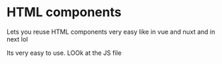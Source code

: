 # HTML components
 Lets you reuse HTML components very easy like in vue and nuxt and in next lol 
 
 Its very easy to use. LOOk at the JS file 

